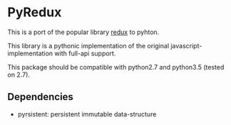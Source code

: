 # PyRedux

This is a port of the popular library [redux](https://github.com/reactjs/redux) to pyhton.

This library is a pythonic implementation
of the original javascript-implementation with full-api support.


This package should be compatible with python2.7 and python3.5 (tested on 2.7).


## Dependencies
- pyrsistent: persistent immutable data-structure
